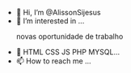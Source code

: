 - 👋 Hi, I’m @AlissonSijesus
- 👀 I’m interested in ...<p> novas oportunidade de trabalho <p>
- 💞️ HTML CSS JS PHP MYSQL...
- 📫 How to reach me ...

<!---
AlissonSijesus/AlissonSijesus is a ✨ special ✨ repository because its `README.md` (this file) appears on your GitHub profile.
You can click the Preview link to take a look at your changes.
--->
